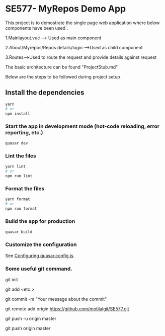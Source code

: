 # SE577- MyRepos Demo App 

This project is to demostrate the single page web application where below components have been used .

1.Mainlayout.vue --> Used as main component 

2.About/Myrepos/Repos details/login -->Used as child component

3.Routes-->Used to route the request and provide details against request

The basic architecture can be found "ProjectStub.md"



Below are the steps to be followed during project setup .

## Install the dependencies
```bash
yarn
# or
npm install
```

### Start the app in development mode (hot-code reloading, error reporting, etc.)
```bash
quasar dev
```


### Lint the files
```bash
yarn lint
# or
npm run lint
```


### Format the files
```bash
yarn format
# or
npm run format
```



### Build the app for production
```bash
quasar build
```

### Customize the configuration
See [Configuring quasar.config.js](https://v2.quasar.dev/quasar-cli-webpack/quasar-config-js).


### Some useful git command.

git init

git add <folder1> <folder2> <etc.>
  
git commit -m "Your message about the commit"
  
git remote add origin https://github.com/motilalgit/SE577.git
  
git push -u origin master
  
git push origin master
  


